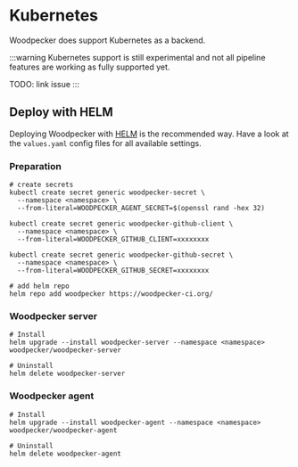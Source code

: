 # Kubernetes

Woodpecker does support Kubernetes as a backend.

:::warning
Kubernetes support is still experimental and not all pipeline features are working as fully supported yet.

TODO: link issue
:::

## Deploy with HELM

Deploying Woodpecker with [HELM](https://helm.sh/docs/) is the recommended way.
Have a look at the `values.yaml` config files for all available settings.

### Preparation

```shell
# create secrets
kubectl create secret generic woodpecker-secret \
  --namespace <namespace> \
  --from-literal=WOODPECKER_AGENT_SECRET=$(openssl rand -hex 32)

kubectl create secret generic woodpecker-github-client \
  --namespace <namespace> \
  --from-literal=WOODPECKER_GITHUB_CLIENT=xxxxxxxx

kubectl create secret generic woodpecker-github-secret \
  --namespace <namespace> \
  --from-literal=WOODPECKER_GITHUB_SECRET=xxxxxxxx

# add helm repo
helm repo add woodpecker https://woodpecker-ci.org/
```

### Woodpecker server

```shell
# Install
helm upgrade --install woodpecker-server --namespace <namespace> woodpecker/woodpecker-server

# Uninstall
helm delete woodpecker-server
```

### Woodpecker agent

```shell
# Install
helm upgrade --install woodpecker-agent --namespace <namespace> woodpecker/woodpecker-agent

# Uninstall
helm delete woodpecker-agent
```
